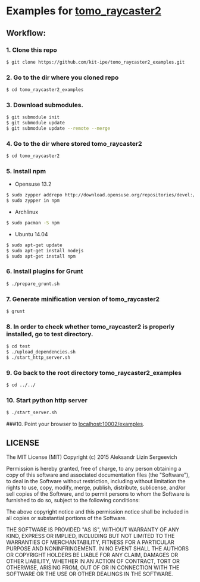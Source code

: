 # Examples for [tomo_raycaster2](https://github.com/kit-ipe/tomo_raycaster2)
## Workflow:
### 1. Clone this repo
```bash
$ git clone https://github.com/kit-ipe/tomo_raycaster2_examples.git
```
### 2. Go to the dir where you cloned repo
```bash
$ cd tomo_raycaster2_examples
```
### 3. Download submodules.
```bash
$ git submodule init
$ git submodule update
$ git submodule update --remote --merge
```
### 4. Go to the dir where stored tomo_raycaster2
```bash
$ cd tomo_raycaster2
```
### 5. Install npm
* Opensuse 13.2

```bash
$ sudo zypper addrepo http://download.opensuse.org/repositories/devel:/languages:/nodejs/openSUSE_13.2/ Node.js
$ sudo zypper in npm
```
* Archlinux
```bash
$ sudo pacman -S npm
```
* Ubuntu 14.04
```bash
$ sudo apt-get update
$ sudo apt-get install nodejs
$ sudo apt-get install npm
```
### 6. Install plugins for Grunt
```bash
$ ./prepare_grunt.sh
```
### 7. Generate minification version of tomo_raycaster2
```bash
$ grunt
```
### 8. In order to check whether tomo_raycaster2 is properly installed, go to test directory.
```bash
$ cd test
$ ./upload_dependencies.sh
$ ./start_http_server.sh
```
### 9. Go back to the root directory tomo_raycaster2_examples
```bash
$ cd ../../
```
### 10. Start python http server
```bash
$ ./start_server.sh

```
###10. Point your browser to [localhost:10002/examples](http://localhost:10002/examples).

## LICENSE

The MIT License (MIT)
Copyright (c) 2015 Aleksandr Lizin Sergeevich

Permission is hereby granted, free of charge, to any person obtaining a copy of this software and associated documentation files (the "Software"), to deal in the Software without restriction, including without limitation the rights to use, copy, modify, merge, publish, distribute, sublicense, and/or sell copies of the Software, and to permit persons to whom the Software is furnished to do so, subject to the following conditions:

The above copyright notice and this permission notice shall be included in all copies or substantial portions of the Software.

THE SOFTWARE IS PROVIDED "AS IS", WITHOUT WARRANTY OF ANY KIND, EXPRESS OR IMPLIED, INCLUDING BUT NOT LIMITED TO THE WARRANTIES OF MERCHANTABILITY, FITNESS FOR A PARTICULAR PURPOSE AND NONINFRINGEMENT. IN NO EVENT SHALL THE AUTHORS OR COPYRIGHT HOLDERS BE LIABLE FOR ANY CLAIM, DAMAGES OR OTHER LIABILITY, WHETHER IN AN ACTION OF CONTRACT, TORT OR OTHERWISE, ARISING FROM, OUT OF OR IN CONNECTION WITH THE SOFTWARE OR THE USE OR OTHER DEALINGS IN THE SOFTWARE.
